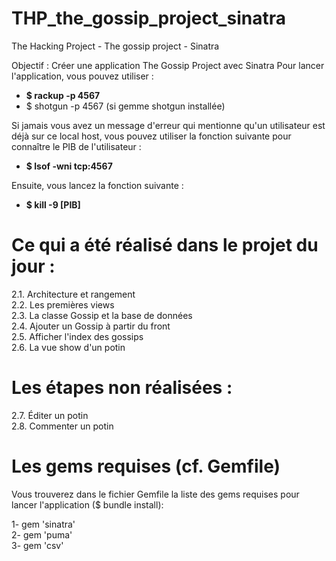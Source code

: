 # THP_the_gossip_project_sinatra
The Hacking Project - The gossip project - Sinatra

Objectif : Créer une application The Gossip Project avec Sinatra
Pour lancer l'application, vous pouvez utiliser : 
- <strong>$ rackup -p 4567</strong>
- $ shotgun -p 4567 (si gemme shotgun installée)

Si jamais vous avez un message d'erreur qui mentionne qu'un utilisateur est déjà sur ce local host, vous pouvez utiliser la fonction suivante pour connaître le PIB de l'utilisateur : 
- <strong>$ lsof -wni tcp:4567</strong>

Ensuite, vous lancez la fonction suivante :
- <strong>$ kill -9 [PIB]</strong>

# Ce qui a été réalisé dans le projet du jour :

2.1. Architecture et rangement <br/>
2.2. Les premières views <br/>
2.3. La classe Gossip et la base de données <br/>
2.4. Ajouter un Gossip à partir du front <br/>
2.5. Afficher l'index des gossips <br/>
2.6. La vue show d'un potin <br/>


# Les étapes non réalisées :

2.7. Éditer un potin <br/>
2.8. Commenter un potin <br/>

# Les gems requises (cf. Gemfile)

Vous trouverez dans le fichier Gemfile la liste des gems requises pour lancer l'application ($ bundle install):

1- gem 'sinatra' <br/>
2- gem 'puma' <br/>
3- gem 'csv' <br/>
